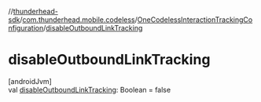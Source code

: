 //[thunderhead-sdk](../../../index.md)/[com.thunderhead.mobile.codeless](../index.md)/[OneCodelessInteractionTrackingConfiguration](index.md)/[disableOutboundLinkTracking](disable-outbound-link-tracking.md)

# disableOutboundLinkTracking

[androidJvm]\
val [disableOutboundLinkTracking](disable-outbound-link-tracking.md): Boolean = false
